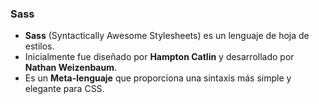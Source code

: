 ### Sass

- **Sass** (Syntactically Awesome Stylesheets) es un lenguaje de hoja de estilos.
- Inicialmente fue diseñado por **Hampton Catlin** y desarrollado por **Nathan Weizenbaum**.
- Es un **Meta-lenguaje** que proporciona una sintaxis más simple y elegante para CSS.
